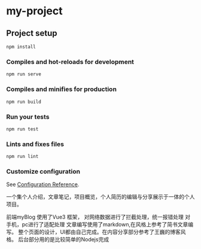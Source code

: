 # my-project

## Project setup
```
npm install
```

### Compiles and hot-reloads for development
```
npm run serve
```

### Compiles and minifies for production
```
npm run build
```

### Run your tests
```
npm run test
```

### Lints and fixes files
```
npm run lint
```

### Customize configuration
See [Configuration Reference](https://cli.vuejs.org/config/).


一个集个人介绍，文章笔记，项目概览，个人简历的编辑与分享展示于一体的个人项目。

前端myBlog 使用了Vue3 框架，
对网络数据进行了拦截处理，统一报错处理
对手机，pc进行了适配处理
文章编写使用了markdown,在风格上参考了简书文章编写。
整个页面的设计，UI都由自己完成。在内容分享部分参考了王巍的博客风格。
后台部分用的是比较简单的Nodejs完成

